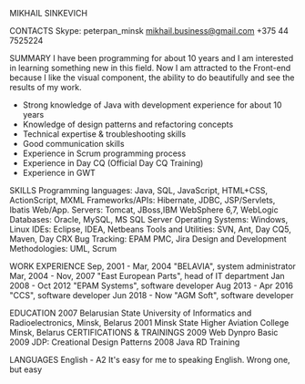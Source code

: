 MIKHAIL SINKEVICH

CONTACTS
Skype: peterpan_minsk
mikhail.business@gmail.com
+375 44 7525224
 
SUMMARY
I have been programming for about 10 years and I am interested in learning something new in this field. Now I am attracted to the Front-end because I like the visual component, the ability to do beautifully and see the results of my work.

- Strong knowledge of Java with development experience for about 10 years
- Knowledge of design patterns and refactoring concepts
- Technical expertise & troubleshooting skills
- Good communication skills
- Experience in Scrum programming process
- Experience in Day CQ (Official Day CQ Training)
- Experience in GWT

SKILLS
Programming languages: 	Java, SQL, JavaScript, HTML+CSS, ActionScript, MXML
Frameworks/APIs:		Hibernate,  JDBC, JSP/Servlets, Ibatis
Web/App. Servers:		Tomcat, JBoss,IBM WebSphere 6,7, WebLogic
Databases:				Oracle, MySQL, MS SQL Server
Operating Systems:		Windows, Linux
IDEs: 					Eclipse, IDEA, Netbeans
Tools and Utilities:  	SVN, Ant, Day CQ5, Maven, Day CRX
Bug Tracking:			EPAM PMC, Jira
Design and Development 	Methodologies: UML, Scrum

WORK EXPERIENCE
Sep, 2001 - Mar, 2004	"BELAVIA", system administrator
Mar, 2004 - Nov, 2007	"East European Parts", head of IT department
Jan 2008 - Oct 2012		"EPAM Systems", software developer
Aug 2013 -  Apr 2016	"CCS", software developer
Jun 2018 - Now			"AGM Soft", software developer

EDUCATION
2007 Belarusian State University of Informatics and Radioelectronics, Minsk, Belarus
2001 Minsk State Higher Aviation College Minsk, Belarus
 CERTIFICATIONS & TRAININGS 
2009 Web Dynpro Basic
2009 JDP: Creational Design Patterns
2008 Java RD Training

LANGUAGES
English - A2
It's easy for me to speaking English. Wrong one, but easy
